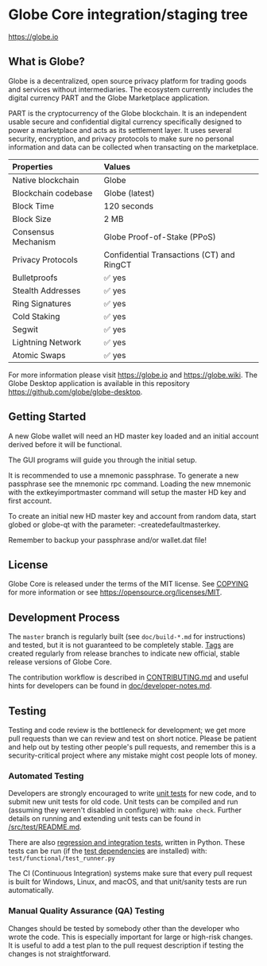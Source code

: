 Globe Core integration/staging tree
=====================================

https://globe.io

What is Globe?
----------------

Globe is a decentralized, open source privacy platform for trading goods and services without intermediaries. The ecosystem currently includes the digital currency PART and the Globe Marketplace application.

PART is the cryptocurrency of the Globe blockchain. It is an independent usable secure and confidential digital currency specifically designed to power a marketplace and acts as its settlement layer. It uses several security, encryption, and privacy protocols to make sure no personal information and data can be collected when transacting on the marketplace.

|Properties|Values|
|:-------------------------|:-----------------------------------------|
|Native blockchain|Globe|
|Blockchain codebase|Globe (latest)|
|Block Time|120 seconds|
|Block Size|2 MB|
|Consensus Mechanism|Globe Proof-of-Stake (PPoS)|
|Privacy Protocols|Confidential Transactions (CT) and RingCT|
|Bulletproofs|:white_check_mark: yes|
|Stealth Addresses|:white_check_mark: yes|
|Ring Signatures|:white_check_mark: yes|
|Cold Staking|:white_check_mark: yes|
|Segwit|:white_check_mark: yes|
|Lightning Network|:white_check_mark: yes|
|Atomic Swaps|:white_check_mark: yes|

For more information please visit https://globe.io and https://globe.wiki. The Globe Desktop application is available in this repository https://github.com/globe/globe-desktop.

Getting Started
---------------

A new Globe wallet will need an HD master key loaded and an initial account
derived before it will be functional.

The GUI programs will guide you through the initial setup.

It is recommended to use a mnemonic passphrase.
To generate a new passphrase see the mnemonic rpc command.
Loading the new mnemonic with the extkeyimportmaster command will setup the
master HD key and first account.

To create an initial new HD master key and account from random data, start
globed or globe-qt with the parameter: -createdefaultmasterkey.

Remember to backup your passphrase and/or wallet.dat file!

License
-------

Globe Core is released under the terms of the MIT license. See [COPYING](COPYING) for more
information or see https://opensource.org/licenses/MIT.

Development Process
-------------------

The `master` branch is regularly built (see `doc/build-*.md` for instructions) and tested, but it is not guaranteed to be
completely stable. [Tags](https://github.com/globe/globe-core/tags) are created
regularly from release branches to indicate new official, stable release versions of Globe Core.

The contribution workflow is described in [CONTRIBUTING.md](CONTRIBUTING.md)
and useful hints for developers can be found in [doc/developer-notes.md](doc/developer-notes.md).

Testing
-------

Testing and code review is the bottleneck for development; we get more pull
requests than we can review and test on short notice. Please be patient and help out by testing
other people's pull requests, and remember this is a security-critical project where any mistake might cost people
lots of money.

### Automated Testing

Developers are strongly encouraged to write [unit tests](src/test/README.md) for new code, and to
submit new unit tests for old code. Unit tests can be compiled and run
(assuming they weren't disabled in configure) with: `make check`. Further details on running
and extending unit tests can be found in [/src/test/README.md](/src/test/README.md).

There are also [regression and integration tests](/test), written
in Python.
These tests can be run (if the [test dependencies](/test) are installed) with: `test/functional/test_runner.py`

The CI (Continuous Integration) systems make sure that every pull request is built for Windows, Linux, and macOS,
and that unit/sanity tests are run automatically.

### Manual Quality Assurance (QA) Testing

Changes should be tested by somebody other than the developer who wrote the
code. This is especially important for large or high-risk changes. It is useful
to add a test plan to the pull request description if testing the changes is
not straightforward.

